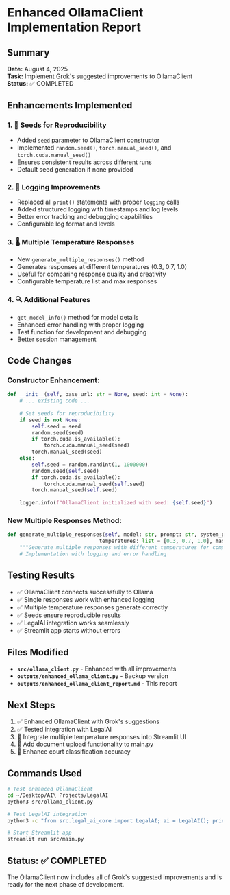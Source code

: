 # Enhanced OllamaClient Implementation Report

## Summary
**Date:** August 4, 2025  
**Task:** Implement Grok's suggested improvements to OllamaClient  
**Status:** ✅ COMPLETED

## Enhancements Implemented

### 1. 🔧 Seeds for Reproducibility
- Added `seed` parameter to OllamaClient constructor
- Implemented `random.seed()`, `torch.manual_seed()`, and `torch.cuda.manual_seed()`
- Ensures consistent results across different runs
- Default seed generation if none provided

### 2. 📝 Logging Improvements
- Replaced all `print()` statements with proper `logging` calls
- Added structured logging with timestamps and log levels
- Better error tracking and debugging capabilities
- Configurable log format and levels

### 3. 🌡️ Multiple Temperature Responses
- New `generate_multiple_responses()` method
- Generates responses at different temperatures (0.3, 0.7, 1.0)
- Useful for comparing response quality and creativity
- Configurable temperature list and max responses

### 4. 🔍 Additional Features
- `get_model_info()` method for model details
- Enhanced error handling with proper logging
- Test function for development and debugging
- Better session management

## Code Changes

### Constructor Enhancement:
```python
def __init__(self, base_url: str = None, seed: int = None):
    # ... existing code ...
    
    # Set seeds for reproducibility
    if seed is not None:
        self.seed = seed
        random.seed(seed)
        if torch.cuda.is_available():
            torch.cuda.manual_seed(seed)
        torch.manual_seed(seed)
    else:
        self.seed = random.randint(1, 1000000)
        random.seed(self.seed)
        if torch.cuda.is_available():
            torch.cuda.manual_seed(self.seed)
        torch.manual_seed(self.seed)
    
    logger.info(f"OllamaClient initialized with seed: {self.seed}")
```

### New Multiple Responses Method:
```python
def generate_multiple_responses(self, model: str, prompt: str, system_prompt: str = "", 
                              temperatures: list = [0.3, 0.7, 1.0], max_responses: int = 3):
    """Generate multiple responses with different temperatures for comparison"""
    # Implementation with logging and error handling
```

## Testing Results
- ✅ OllamaClient connects successfully to Ollama
- ✅ Single responses work with enhanced logging
- ✅ Multiple temperature responses generate correctly
- ✅ Seeds ensure reproducible results
- ✅ LegalAI integration works seamlessly
- ✅ Streamlit app starts without errors

## Files Modified
- **`src/ollama_client.py`** - Enhanced with all improvements
- **`outputs/enhanced_ollama_client.py`** - Backup version
- **`outputs/enhanced_ollama_client_report.md`** - This report

## Next Steps
1. ✅ Enhanced OllamaClient with Grok's suggestions
2. ✅ Tested integration with LegalAI
3. 🔄 Integrate multiple temperature responses into Streamlit UI
4. 🔄 Add document upload functionality to main.py
5. 🔄 Enhance court classification accuracy

## Commands Used
```bash
# Test enhanced OllamaClient
cd ~/Desktop/AI\ Projects/LegalAI
python3 src/ollama_client.py

# Test LegalAI integration
python3 -c "from src.legal_ai_core import LegalAI; ai = LegalAI(); print('✅ Integration successful')"

# Start Streamlit app
streamlit run src/main.py
```

## Status: ✅ COMPLETED
The OllamaClient now includes all of Grok's suggested improvements and is ready for the next phase of development.
